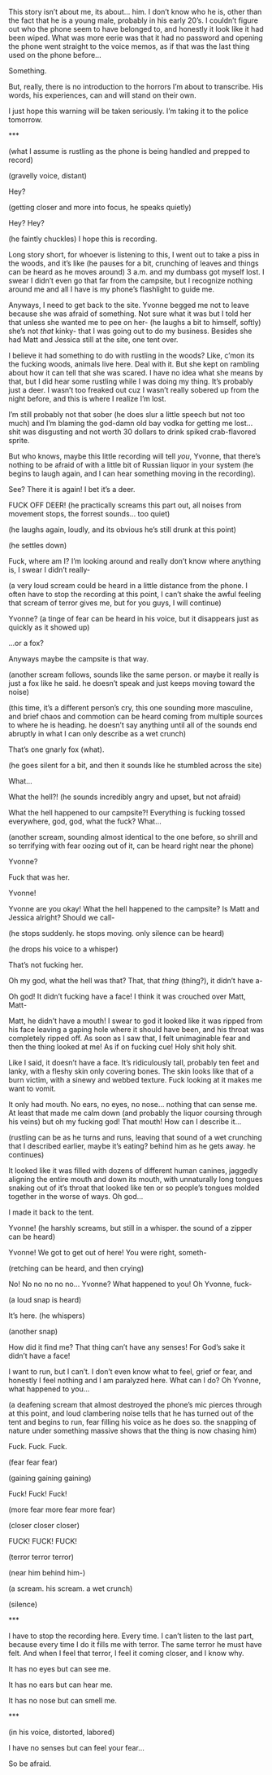 This story isn’t about me, its about… him. I don’t know who he is, other than the fact that he is a young male, probably in his early 20’s. I couldn’t figure out who the phone seem to have belonged to, and honestly it look like it had been wiped. What was more eerie was that it had no password and opening the phone went straight to the voice memos, as if that was the last thing used on the phone before…

Something.

But, really, there is no introduction to the horrors I’m about to transcribe. His words, his experiences, can and will stand on their own. 

I just hope this warning will be taken seriously. I’m taking it to the police tomorrow.

\*\*\*

(what I assume is rustling as the phone is being handled and prepped to record)

(gravelly voice, distant)

Hey?

(getting closer and more into focus, he speaks quietly)

Hey? Hey?

(he faintly chuckles) I hope this is recording.

Long story short, for whoever is listening to this, I went out to take a piss in the woods, and it’s like (he pauses for a bit, crunching of leaves and things can be heard as he moves around) 3 a.m. and my dumbass got myself lost. I swear I didn’t even go that far from the campsite, but I recognize nothing around me and all I have is my phone’s flashlight to guide me.

Anyways, I need to get back to the site. Yvonne begged me not to leave because she was afraid of something. Not sure what it was but I told her that unless she wanted me to pee on her- (he laughs a bit to himself, softly) she’s not *that* kinky- that I was going out to do my business. Besides she had Matt and Jessica still at the site, one tent over.

I believe it had something to do with rustling in the woods? Like, c’mon its the fucking woods, animals live here. Deal with it. But she kept on rambling about how it can tell that she was scared. I have no idea what she means by that, but I did hear some rustling while I was doing my thing. It’s probably just a deer. I wasn’t too freaked out cuz I wasn’t really sobered up from the night before, and this is where I realize I’m lost.

I’m still probably not that sober (he does slur a little speech but not too much) and I’m blaming the god-damn old bay vodka for getting me lost… shit was disgusting and not worth 30 dollars to drink spiked crab-flavored sprite. 

But who knows, maybe this little recording will tell *you*, Yvonne, that there’s nothing to be afraid of with a little bit of Russian liquor in your system (he begins to laugh again, and I can hear something moving in the recording).

See? There it is again! I bet it’s a deer.

FUCK OFF DEER! (he practically screams this part out, all noises from movement stops, the forrest sounds… too quiet)

(he laughs again, loudly, and its obvious he’s still drunk at this point) 

(he settles down)

Fuck, where am I? I’m looking around and really don’t know where anything is, I swear I didn’t really-

(a very loud scream could be heard in a little distance from the phone. I often have to stop the recording at this point, I can’t shake the awful feeling that scream of terror gives me, but for you guys, I will continue)

Yvonne? (a tinge of fear can be heard in his voice, but it disappears just as quickly as it showed up)

…or a fox?

Anyways maybe the campsite is that way.

(another scream follows, sounds like the same person. or maybe it really is just a fox like he said. he doesn’t speak and just keeps moving toward the noise)

(this time, it’s a different person’s cry, this one sounding more masculine, and brief chaos and commotion can be heard coming from multiple sources to where he is heading. he doesn’t say anything until all of the sounds end abruptly in what I can only describe as a wet crunch)

That’s one gnarly fox (what).

(he goes silent for a bit, and then it sounds like he stumbled across the site)

What… 

What the hell?! (he sounds incredibly angry and upset, but not afraid)

What the hell happened to our campsite?! Everything is fucking tossed everywhere, god, god, what the fuck? What…

(another scream, sounding almost identical to the one before, so shrill and so terrifying with fear oozing out of it, can be heard right near the phone)

Yvonne?

Fuck that was her.

Yvonne!

Yvonne are you okay! What the hell happened to the campsite? Is Matt and Jessica alright? Should we call-

(he stops suddenly. he stops moving. only silence can be heard)

(he drops his voice to a whisper)

That’s not fucking her.

Oh my god, what the hell was that? That, that *thing* (thing?), it didn’t have a-

Oh god! It didn’t fucking have a face! I think it was crouched over Matt, Matt-

Matt, he didn’t have a mouth! I swear to god it looked like it was ripped from his face leaving a gaping hole where it should have been, and his throat was completely ripped off. As soon as I saw that, I felt unimaginable fear and then the thing looked at me! As if on fucking cue! Holy shit holy shit.

Like I said, it doesn’t have a face. It’s ridiculously tall, probably ten feet and lanky, with a fleshy skin only covering bones. The skin looks like that of a burn victim, with a sinewy and webbed texture. Fuck looking at it makes me want to vomit.

It only had mouth. No ears, no eyes, no nose… nothing that can sense me. At least that made me calm down (and probably the liquor coursing through his veins) but oh my fucking god! That mouth! How can I describe it…

(rustling can be as he turns and runs, leaving that sound of a wet crunching that I described earlier, maybe it’s eating? behind him as he gets away. he continues)

It looked like it was filled with dozens of different human canines, jaggedly aligning the entire mouth and down its mouth, with unnaturally long tongues snaking out of it’s throat that looked like ten or so people’s tongues molded together in the worse of ways. Oh god…

I made it back to the tent.

Yvonne! (he harshly screams, but still in a whisper. the sound of a zipper can be heard)

Yvonne! We got to get out of here! You were right, someth-

(retching can be heard, and then crying)

No! No no no no no… Yvonne? What happened to you! Oh Yvonne, fuck-

(a loud snap is heard)

It’s here. (he whispers)

(another snap)

How did it find me? That thing can’t have any senses! For God’s sake it didn’t have a face!

I want to run, but I can’t. I don’t even know what to feel, grief or fear, and honestly I feel nothing and I am paralyzed here. What can I do? Oh Yvonne, what happened to you…

(a deafening scream that almost destroyed the phone’s mic pierces through at this point, and loud clambering noise tells that he has turned out of the tent and begins to run, fear filling his voice as he does so. the snapping of nature under something massive shows that the thing is now chasing him)

Fuck. Fuck. Fuck.

(fear fear fear)

(gaining gaining gaining)

Fuck! Fuck! Fuck!

(more fear more fear more fear)

(closer closer closer)

FUCK! FUCK! FUCK!

(terror terror terror)

(near him behind him-)

(a scream. his scream. a wet crunch)

(silence)

\*\*\*

I have to stop the recording here. Every time. I can’t listen to the last part, because every time I do it fills me with terror. The same terror he must have felt. And when I feel that terror, I feel it coming closer, and I know why.

It has no eyes but can see me.

It has no ears but can hear me.

It has no nose but can smell me.

\*\*\*

(in his voice, distorted, labored)

I have no senses but can feel your fear…

So be afraid.